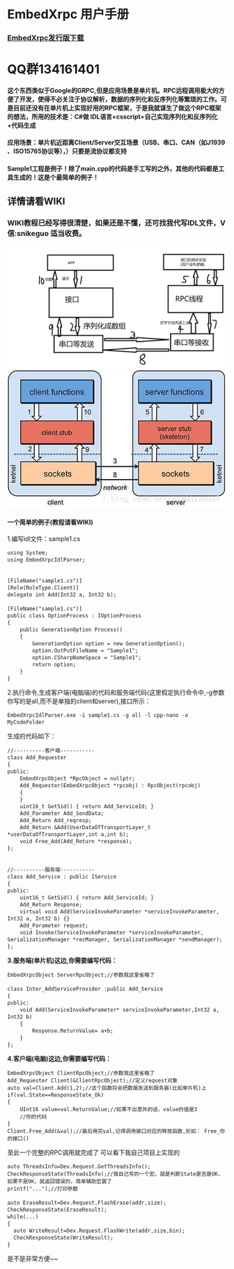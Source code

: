 # EmbedXrpc 用户手册
### [EmbedXrpc发行版下载](https://gitee.com/snikeguo/EmbedXrpc/releases/)
# QQ群134161401
#### 这个东西类似于Google的GRPC,但是应用场景是单片机。RPC远程调用极大的方便了开发，使得不必关注于协议解析，数据的序列化和反序列化等繁琐的工作。可是目前还没有在单片机上实现好用的RPC框架，于是我就谋生了做这个RPC框架的想法，所用的技术是：C#做 IDL语言+csscript+自己实现序列化和反序列化+代码生成
#### 应用场景：单片机近距离Client/Server交互场景（USB、串口、CAN（如J1939 、ISO15765协议等），）只要是流协议都支持
#### Sample1工程是例子！除了main.cpp的代码是手工写的之外，其他的代码都是工具生成的！这是个最简单的例子！
## 详情请看WIKI
### WIKI教程已经写得很清楚，如果还是不懂，还可找我代写IDL文件，V信:snikeguo    适当收费。
![](简单示意图.jpg)
![](网图1.jpg)
#### 一个简单的例子(教程请看WIKI)
1.编写idl文件：sample1.cs
```
using System;
using EmbedXrpcIdlParser;


[FileName("sample1.cs")]
[Role(RoleType.Client)]
delegate int Add(Int32 a, Int32 b);

[FileName("sample1.cs")]
public class OptionProcess : IOptionProcess
{
    public GenerationOption Process()
    {
        GenerationOption option = new GenerationOption();
        option.OutPutFileName = "Sample1";
        option.CSharpNameSpace = "Sample1";
        return option;
    }
}

```
2.执行命令,生成客户端(电脑端)的代码和服务端代码(这里假定执行命令中,-g参数你写的是all,而不是单独的client和server),接口所示：
```
EmbedXrpcIdlParser.exe -i sample1.cs -g all -l cpp-nano -o MyCodeFolder
```
生成的代码如下：
```
//----------客户端-----------
class Add_Requester
{
public:
    EmbedXrpcObject *RpcObject = nullptr;
    Add_Requester(EmbedXrpcObject *rpcobj) : RpcObject(rpcobj)
    {
    }
    uint16_t GetSid() { return Add_ServiceId; }
    Add_Parameter Add_SendData;
    Add_Return Add_reqresp;
    Add_Return &Add(UserDataOfTransportLayer_t *userDataOfTransportLayer,int a,int b);
    void Free_Add(Add_Return *response);
};


//----------服务端-----------
class Add_Service : public IService
{
public:
    uint16_t GetSid() { return Add_ServiceId; }
    Add_Return Response;
    virtual void Add(ServiceInvokeParameter *serviceInvokeParameter, Int32 a, Int32 b) {}
    Add_Parameter request;
    void Invoke(ServiceInvokeParameter *serviceInvokeParameter, SerializationManager *recManager, SerializationManager *sendManager);
};
```

**3.服务端(单片机)这边,你需要编写代码：**
```
EmbedXrpcObject ServerRpcObject;//参数我这里省略了

class Inter_AddServiceProvider :public Add_Service
{
public:
    void Add(ServiceInvokeParameter* serviceInvokeParameter,Int32 a, Int32 b)
	{
        Response.ReturnValue= a+b;
	}
};

```


**4.客户端(电脑)这边,你需要编写代码：**

```
EmbedXrpcObject ClientRpcObject;//参数我这里省略了
Add_Requester Client(&ClientRpcObject);//定义request对象
auto val=Client.Add(1,2);//这个函数将会把数据发送到服务器(比如单片机)上
if(val.State==ResponseState_Ok)
{
    UInt16 value=val.ReturnValue;//如果不出意外的话，value的值是3
    //你的代码
}
Client.Free_Add(&val);//最后用完val,记得调用接口对应的释放函数,形如： Free_你的接口()
```

至此一个完整的RPC调用就完成了
可以看下我自己项目上实现的
```
auto ThreadsInfo=Dev.Request.GetThreadsInfo();
CheckResponseState(ThreadsInfo);//我自己写的一个宏，就是判断State是否是OK，如果不是OK，就返回错误的，简单辅助宏罢了
printf("...");//打印参数

auto EraseResult=Dev.Request.FlashErase(addr,size);
CheckResponseState(EraseResult);
while(...)
{
  auto WriteResult=Dev.Request.FlashWrite(addr,size,bin);
  CheckResponseState(WriteResult);
}
```
是不是非常方便~~